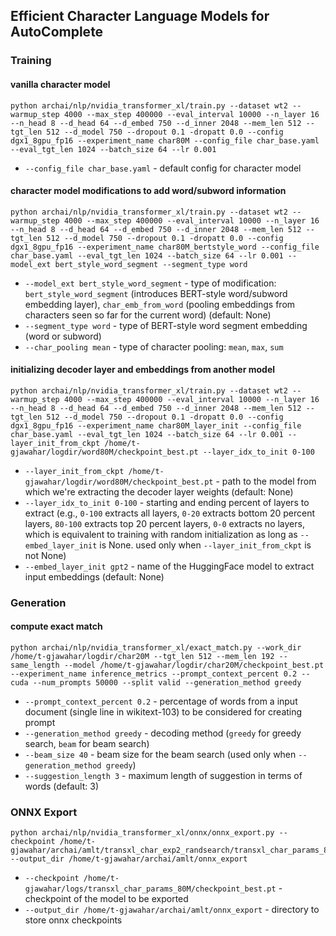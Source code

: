 ## Efficient Character Language Models for AutoComplete

### Training

#### vanilla character model
```
python archai/nlp/nvidia_transformer_xl/train.py --dataset wt2 --warmup_step 4000 --max_step 400000 --eval_interval 10000 --n_layer 16 --n_head 8 --d_head 64 --d_embed 750 --d_inner 2048 --mem_len 512 --tgt_len 512 --d_model 750 --dropout 0.1 -dropatt 0.0 --config dgx1_8gpu_fp16 --experiment_name char80M --config_file char_base.yaml --eval_tgt_len 1024 --batch_size 64 --lr 0.001
```
* `--config_file char_base.yaml` - default config for character model

#### character model modifications to add word/subword information
```
python archai/nlp/nvidia_transformer_xl/train.py --dataset wt2 --warmup_step 4000 --max_step 400000 --eval_interval 10000 --n_layer 16 --n_head 8 --d_head 64 --d_embed 750 --d_inner 2048 --mem_len 512 --tgt_len 512 --d_model 750 --dropout 0.1 -dropatt 0.0 --config dgx1_8gpu_fp16 --experiment_name char80M_bertstyle_word --config_file char_base.yaml --eval_tgt_len 1024 --batch_size 64 --lr 0.001 --model_ext bert_style_word_segment --segment_type word
```
* `--model_ext bert_style_word_segment` - type of modification: `bert_style_word_segment` (introduces BERT-style word/subword embedding layer), `char_emb_from_word` (pooling embeddings from characters seen so far for the current word) (default: None)
* `--segment_type word` - type of BERT-style word segment embedding (word or subword)
* `--char_pooling mean` - type of character pooling: `mean`, `max`, `sum`

#### initializing decoder layer and embeddings from another model
```
python archai/nlp/nvidia_transformer_xl/train.py --dataset wt2 --warmup_step 4000 --max_step 400000 --eval_interval 10000 --n_layer 16 --n_head 8 --d_head 64 --d_embed 750 --d_inner 2048 --mem_len 512 --tgt_len 512 --d_model 750 --dropout 0.1 -dropatt 0.0 --config dgx1_8gpu_fp16 --experiment_name char80M_layer_init --config_file char_base.yaml --eval_tgt_len 1024 --batch_size 64 --lr 0.001 --layer_init_from_ckpt /home/t-gjawahar/logdir/word80M/checkpoint_best.pt --layer_idx_to_init 0-100
```
* `--layer_init_from_ckpt /home/t-gjawahar/logdir/word80M/checkpoint_best.pt` - path to the model from which we're extracting the decoder layer weights (default: None)
* `--layer_idx_to_init 0-100` - starting and ending percent of layers to extract (e.g., `0-100` extracts all layers, `0-20` extracts bottom 20 percent layers, `80-100` extracts top 20 percent layers, `0-0` extracts no layers, which is equivalent to training with random initialization as long as `--embed_layer_init` is None. used only when `--layer_init_from_ckpt` is not None)
* `--embed_layer_init gpt2` - name of the HuggingFace model to extract input embeddings (default: None)

### Generation

#### compute exact match
```
python archai/nlp/nvidia_transformer_xl/exact_match.py --work_dir /home/t-gjawahar/logdir/char20M --tgt_len 512 --mem_len 192 --same_length --model /home/t-gjawahar/logdir/char20M/checkpoint_best.pt --experiment_name inference_metrics --prompt_context_percent 0.2 --cuda --num_prompts 50000 --split valid --generation_method greedy
```
* `--prompt_context_percent 0.2` - percentage of words from a input document (single line in wikitext-103) to be considered for creating prompt
* `--generation_method greedy` - decoding method (`greedy` for greedy search, `beam` for beam search)
* `--beam_size 40` - beam size for the beam search (used only when `--generation_method greedy`)
* `--suggestion_length 3` - maximum length of suggestion in terms of words (default: 3)

### ONNX Export
```
python archai/nlp/nvidia_transformer_xl/onnx/onnx_export.py --checkpoint /home/t-gjawahar/archai/amlt/transxl_char_exp2_randsearch/transxl_char_params_80M/checkpoint_best.pt --output_dir /home/t-gjawahar/archai/amlt/onnx_export
```
* `--checkpoint /home/t-gjawahar/logs/transxl_char_params_80M/checkpoint_best.pt` - checkpoint of the model to be exported
* `--output_dir /home/t-gjawahar/archai/amlt/onnx_export` - directory to store onnx checkpoints
